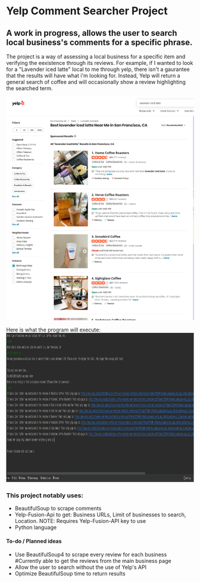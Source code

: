 # Yelp Comment Searcher Project

## A work in progress, allows the user to search local business's comments for a specific phrase.

The project is a way of assessing a local business for a specific item and verifying the eexistence through its reviews.
For example, if I wanted to look for a "Lavender iced latte" local to me through yelp, there isn't a gaurantee that the results will have what i'm looking for.
Instead, Yelp will return a general search of coffee and will occasionally show a review highlighting the searched term.

<img src = "yelp.jpg" alt = "yelp search results" title = "Yelp results" width = "750" height = "600" display = "inline-block" />

Here is what the program will execute:
<img src = "results.jpg" alt = "yelp search results" title = "Yelp results" width = "800" height = "400" display = "inline-block" />

### This project notably uses:
* BeautifulSoup to scrape comments
* Yelp-Fusion-Api to get: Business URLs, Limit of businesses to search, Location.
     NOTE: Requires Yelp-Fusion-API key to use
* Python language


#### To-do / Planned ideas
* Use BeautifulSoup4 to scrape every review for each business #Currently able to get the reviews from the main business page
* Allow the user to search without the use of Yelp's API
* Optimize BeautifulSoup time to return results
